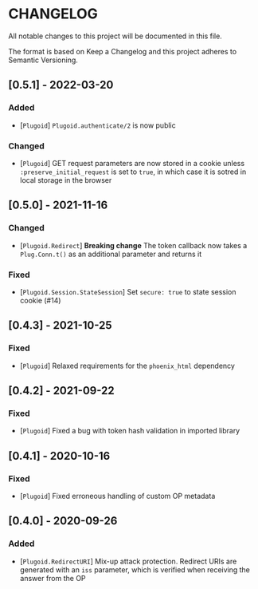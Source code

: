 # CHANGELOG

All notable changes to this project will be documented in this file.

The format is based on Keep a Changelog and this project adheres to Semantic Versioning.

## [0.5.1] - 2022-03-20

### Added

- [`Plugoid`] `Plugoid.authenticate/2` is now public

### Changed

- [`Plugoid`] GET request parameters are now stored in a cookie unless `:preserve_initial_request`
is set to `true`, in which case it is sotred in local storage in the browser

## [0.5.0] - 2021-11-16

### Changed

- [`Plugoid.Redirect`] **Breaking change** The token callback now takes a `Plug.Conn.t()`
as an additional parameter and returns it

### Fixed

- [`Plugoid.Session.StateSession`] Set `secure: true` to state session cookie (#14)

## [0.4.3] - 2021-10-25

### Fixed

- [`Plugoid`] Relaxed requirements for the `phoenix_html` dependency

## [0.4.2] - 2021-09-22

### Fixed

- [`Plugoid`] Fixed a bug with token hash validation in imported library

## [0.4.1] - 2020-10-16

### Fixed

- [`Plugoid`] Fixed erroneous handling of custom OP metadata

## [0.4.0] - 2020-09-26

### Added

- [`Plugoid.RedirectURI`] Mix-up attack protection. Redirect URIs are generated with an `iss`
parameter, which is verified when receiving the answer from the OP
